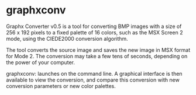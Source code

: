 # graphxconv
 Graphx Converter v0.5 is a tool for converting BMP images with a size of 256 x 192 pixels to a fixed palette of 16 colors, such as the MSX Screen 2 mode, using the CIEDE2000 conversion algorithm.

The tool converts the source image and saves the new image in MSX format for Mode 2. The conversion may take a few tens of seconds, depending on the power of your computer.

graphxconv: launches on the command line. A graphical interface is then available to view the conversion, and compare this conversion with new conversion parameters or new color palettes.
